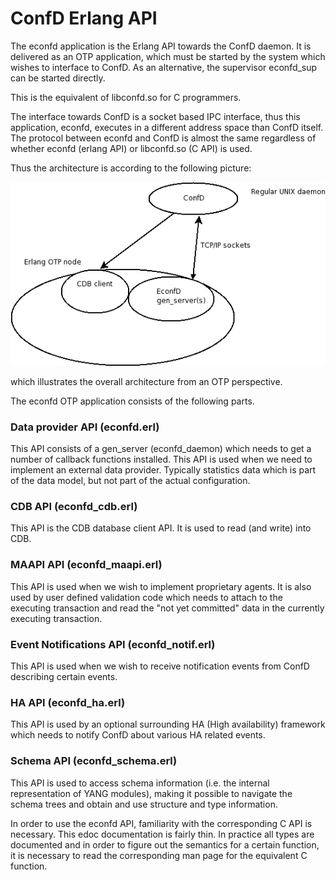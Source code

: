 # ConfD Erlang API

The <c>econfd</c> application is the Erlang API towards the ConfD daemon. It is delivered as an OTP application, which must be started by the system which wishes to interface to ConfD. As an alternative, the supervisor <c>econfd_sup</c> can be started directly.

This is the equivalent of libconfd.so for C programmers.

The interface towards ConfD is a socket based IPC interface, thus this application, econfd, executes in a different address space than ConfD itself. The protocol between econfd and ConfD is almost the same regardless of whether econfd (erlang API) or libconfd.so (C API) is used.

Thus the architecture is according to the following picture:

![Architecture](pics/arch.png)

which illustrates the overall architecture from an OTP perspective.

The econfd OTP application consists of the following parts.

### Data provider API (econfd.erl)

This API consists of a gen_server (econfd_daemon) which needs to get a number of callback functions installed. This API is used when we need to implement an external data provider. Typically statistics data which is part of the data model, but not part of the actual configuration.

### CDB API (econfd_cdb.erl)

This API is the CDB database client API. It is used to read (and write) into CDB.

### MAAPI API (econfd_maapi.erl)

This API is used when we wish to implement proprietary agents. It is also used by user defined validation code which needs to attach to the executing transaction and read the "not yet committed" data in the currently executing transaction.

### Event Notifications API (econfd_notif.erl)

This API is used when we wish to receive notification events from ConfD describing certain events.

### HA API (econfd_ha.erl)

This API is used by an optional surrounding HA (High availability) framework which needs to notify ConfD about various HA related events.

### Schema API (econfd_schema.erl)

This API is used to access schema information (i.e. the internal representation of YANG modules), making it possible to navigate the schema trees and obtain and use structure and type information.

In order to use the econfd API, familiarity with the corresponding C API is necessary. This edoc documentation is fairly thin. In practice all types are documented and in order to figure out the semantics for a certain function, it is necessary to read the corresponding man page for the equivalent C function.
